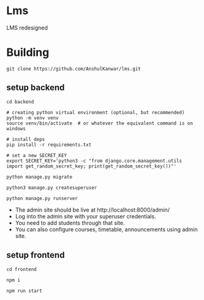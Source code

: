 # Lms
LMS redesigned

# Building

```shell
git clone https://github.com/AnshulKanwar/lms.git
```

## setup backend

```shell
cd backend

# creating python virtual environment (optional, but recommended)
python -m venv venv
source venv/bin/activate  # or whatever the equivalent command is on windows

# install deps
pip install -r requirements.txt

# set a new SECRET_KEY
export SECRET_KEY='python3 -c "from django.core.management.utils import get_random_secret_key; print(get_random_secret_key())"'

python manage.py migrate

python3 manage.py createsuperuser

python manage.py runserver
```

- The admin site should be live at http://localhost:8000/admin/
- Log into the admin site with your superuser credentials.
- You need to add students through that site.
- You can also configure courses, timetable, announcements using admin site.

## setup frontend

```shell
cd frontend

npm i

npm run start
```
